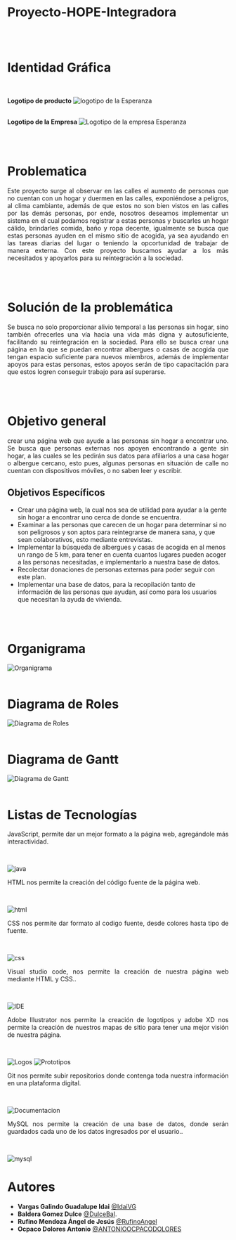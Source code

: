 # Proyecto-HOPE-Integradora
<br>
<br>

# **Identidad Gráfica**
<br>

**Logotipo de producto**
![logotipo de la Esperanza](/Assets/Logo_Hope.jpg) 
<br>
<br>

**Logotipo de la Empresa**
![Logotipo de la empresa Esperanza](/Assets/Hope_empresa.png)

<br>
<br>

# **Problematica**
<p align = "justify">
Este proyecto surge al observar en las calles el aumento de personas que no cuentan con un hogar y duermen en las calles, exponiéndose a peligros, al clima cambiante, además de que estos no son bien vistos en las calles por las demás personas, por ende, nosotros deseamos implementar un sistema en el cual podamos registrar a estas personas y buscarles un hogar cálido, brindarles comida, baño y ropa decente, igualmente se busca que estas personas ayuden en el mismo sitio de acogida, ya sea ayudando en las tareas diarias del lugar o teniendo la opcortunidad de trabajar de manera externa. Con este proyecto buscamos ayudar a los más necesitados y apoyarlos para su reintegración a la sociedad.</p>
<br>
<br>

# **Solución de la problemática**
<p align ="justify">
Se busca no solo proporcionar alivio temporal a las personas sin hogar, sino también ofrecerles una vía hacia una vida más digna y autosuficiente, facilitando su reintegración en la sociedad. Para ello se busca crear una página en la que se puedan encontrar albergues o casas de acogida que tengan espacio suficiente para nuevos miembros, además de implementar apoyos para estas personas, estos apoyos serán de tipo capacitación para que estos logren conseguir trabajo para así superarse.</p>

<br>
<br>

# **Objetivo general**
<p align = "justify">
crear una página web que ayude a las personas sin hogar a encontrar uno. Se busca que personas externas nos apoyen encontrando a gente sin hogar, a las cuales se les pedirán sus datos para afiliarlos a una casa hogar o albergue cercano, esto pues, algunas personas en situación de calle no cuentan con dispositivos móviles, o no saben leer y escribir.</p>

## **Objetivos Específicos**
- Crear una página web, la cual nos sea de utilidad para ayudar a la gente sin hogar a encontrar uno cerca de donde se encuentra.
- Examinar a las personas que carecen de un hogar para determinar si no son peligrosos y son aptos para reintegrarse de manera sana, y que sean colaborativos, esto mediante entrevistas.
- Implementar la búsqueda de albergues y casas de acogida en al menos un rango de 5 km, para tener en cuenta cuantos lugares pueden acoger a las personas necesitadas, e implementarlo a nuestra base de datos.
- Recolectar donaciones de personas externas para poder seguir con este plan.
- Implementar una base de datos, para la recopilación tanto de información de las personas que ayudan, así como para los usuarios que necesitan la ayuda de vivienda.

<br>
<br>

# **Organigrama**
![Organigrama](/Assets/Organigrama.png) 
<br>
<br>

# **Diagrama de Roles**
![Diagrama de Roles](/Assets/Diagrama%20de%20Roles.png)
<br>
<br>

# **Diagrama de Gantt**
![Diagrama de Gantt](/Assets/Diagrama_de_Gantt.png)
<br>
<br>

# **Listas de Tecnologías**
<p align = "justify">JavaScript, permite dar un mejor formato a la página web, agregándole más interactividad.</p><br>

![java](/Assets/JavaScript.svg)

<p align = "justify">HTML nos permite la creación del código fuente de la página web.</p><br>

![html](/Assets/HTML5.svg) 

<p align = "justify">CSS nos permite dar formato al codigo fuente, desde colores hasta tipo de fuente.</p><br>

![css](/Assets/CSS3-1572B6.svg)

<p align = "justify">Visual studio code, nos permite la creación de nuestra página web mediante HTML y CSS..</p><br>

![IDE](/Assets/Visual_Studio_Code-0078D4.svg)

<p align = "justify">Adobe Illustrator nos permite la creación de logotipos y adobe XD nos permite la creación de nuestros mapas de sitio para tener una mejor visión de nuestra página.</p><br>

![Logos](/Assets/Adobe_Illustrator-FF9A00.svg) ![Prototipos](/Assets/Adobe%20_XD-470137.svg)

<p align = "justify">Git nos permite subir repositorios donde contenga toda nuestra información en una plataforma digital.</p><br>

![Documentacion](/Assets/GIT-E44C30.svg)

<p align = "justify">MySQL nos permite la creación de una base de datos, donde serán guardados cada uno de los datos ingresados por el usuario..</p><br>

![mysql](/Assets/MySQL-005C84.svg)


# **Autores**
- **Vargas Galindo Guadalupe Idai** [@IdaiVG](https://github.com/IdaiVG)
- **Baldera Gomez Dulce** [@DulceBal](https://github.com/DulceBal).
- **Rufino Mendoza Ángel de Jesús** [@RufinoAngel](https://github.com/RufinoAngel)
- **Ocpaco Dolores Antonio** [@ANTONIOOCPACODOLORES](https://github.com/ANTONIOOCPACODOLORES)